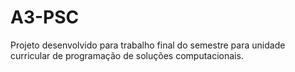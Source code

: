 # A3-PSC

Projeto desenvolvido para trabalho final do semestre para unidade curricular de programação de soluções computacionais.



